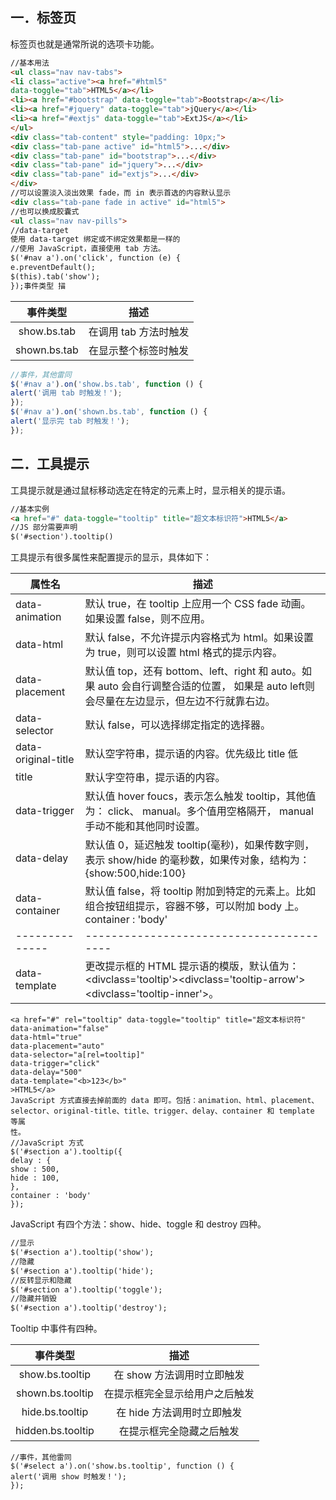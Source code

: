 ## 一．标签页

标签页也就是通常所说的选项卡功能。 

```html
//基本用法
<ul class="nav nav-tabs">
<li class="active"><a href="#html5"
data-toggle="tab">HTML5</a></li>
<li><a href="#bootstrap" data-toggle="tab">Bootstrap</a></li>
<li><a href="#jquery" data-toggle="tab">jQuery</a></li>
<li><a href="#extjs" data-toggle="tab">ExtJS</a></li>
</ul>
<div class="tab-content" style="padding: 10px;">
<div class="tab-pane active" id="html5">...</div>
<div class="tab-pane" id="bootstrap">...</div>
<div class="tab-pane" id="jquery">...</div>
<div class="tab-pane" id="extjs">...</div>
</div>
//可以设置淡入淡出效果 fade，而 in 表示首选的内容默认显示
<div class="tab-pane fade in active" id="html5">
//也可以换成胶囊式
<ul class="nav nav-pills">
//data-target
使用 data-target 绑定或不绑定效果都是一样的
//使用 JavaScript，直接使用 tab 方法。
$('#nav a').on('click', function (e) {
e.preventDefault();
$(this).tab('show');
});事件类型 描
```

|     事件类型     |      描述       |
| :----------: | :-----------: |
| show.bs.tab  | 在调用 tab 方法时触发 |
| shown.bs.tab |  在显示整个标签时触发   |

```javascript
//事件，其他雷同
$('#nav a').on('show.bs.tab', function () {
alert('调用 tab 时触发！');
});
$('#nav a').on('shown.bs.tab', function () {
alert('显示完 tab 时触发！');
});
```

## 二．工具提示

工具提示就是通过鼠标移动选定在特定的元素上时，显示相关的提示语。 

```html
//基本实例
<a href="#" data-toggle="tooltip" title="超文本标识符">HTML5</a>
//JS 部分需要声明
$('#section').tooltip()
```

工具提示有很多属性来配置提示的显示，具体如下：

| 属性名                 | 描述                                       |
| ------------------- | ---------------------------------------- |
| data-animation      | 默认 true，在 tooltip 上应用一个 CSS fade 动画。如果设置 false，则不应用。 |
| data-html           | 默认 false，不允许提示内容格式为 html。如果设置为 true，则可以设置 html 格式的提示内容。 |
| data-placement      | 默认值 top，还有 bottom、left、right 和 auto。如果 auto 会自行调整合适的位置， 如果是 auto left则会尽量在左边显示，但左边不行就靠右边。 |
| data-selector       | 默认 false，可以选择绑定指定的选择器。                   |
| data-original-title | 默认空字符串，提示语的内容。优先级比 title 低               |
| title               | 默认字空符串，提示语的内容。                           |
| data-trigger        | 默认值 hover foucs，表示怎么触发 tooltip，其他值为： click、 manual。多个值用空格隔开， manual手动不能和其他同时设置。 |
| data-delay          | 默认值 0，延迟触发 tooltip(毫秒)，如果传数字则，表示 show/hide 的毫秒数，如果传对象，结构为：{show:500,hide:100} |
| data-container | 默认值 false，将 tooltip 附加到特定的元素上。比如组合按钮组提示，容器不够，可以附加 body 上。container : 'body' |
| -------------- | ---------------------------------------- |
| data-template  | 更改提示框的 HTML 提示语的模版，默认值为：<divclass='tooltip'><divclass='tooltip-arrow'></div><divclass='tooltip-inner'></div></div>。 |

```
<a href="#" rel="tooltip" data-toggle="tooltip" title="超文本标识符"
data-animation="false"
data-html="true"
data-placement="auto"
data-selector="a[rel=tooltip]"
data-trigger="click"
data-delay="500"
data-template="<b>123</b>"
>HTML5</a>
JavaScript 方式直接去掉前面的 data 即可。包括：animation、html、placement、
selector、original-title、title、trigger、delay、container 和 template 等属
性。
//JavaScript 方式
$('#section a').tooltip({
delay : {
show : 500,
hide : 100,
},
container : 'body'
});
```

JavaScript 有四个方法：show、hide、toggle 和 destroy 四种。

```html
//显示
$('#section a').tooltip('show');
//隐藏
$('#section a').tooltip('hide');
//反转显示和隐藏
$('#section a').tooltip('toggle');
//隐藏并销毁
$('#section a').tooltip('destroy');
```

Tooltip 中事件有四种。

|       事件类型        |        描述        |
| :---------------: | :--------------: |
|  show.bs.tooltip  | 在 show 方法调用时立即触发 |
| shown.bs.tooltip  | 在提示框完全显示给用户之后触发  |
|  hide.bs.tooltip  | 在 hide 方法调用时立即触发 |
| hidden.bs.tooltip |   在提示框完全隐藏之后触发   |

```
//事件，其他雷同
$('#select a').on('show.bs.tooltip', function () {
alert('调用 show 时触发！');
});
```

